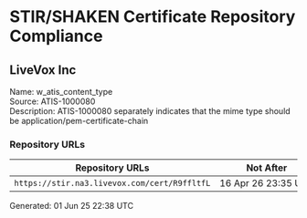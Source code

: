 # STIR/SHAKEN Certificate Repository Compliance

## LiveVox Inc

Name: w_atis_content_type\
Source: ATIS-1000080\
Description: ATIS-1000080 separately indicates that the mime type should be application/pem-certificate-chain
### Repository URLs

| Repository URLs | Not After |  Problems | Link |
|-----------------|-----------|-----------|------|
| `https://stir.na3.livevox.com/cert/R9ffltfL` | 16&#160;Apr&#160;26&#160;23:35&#160;UTC | true | [view](../../REPOS/f97867bd99360dc70f42b988ecbd631b11655a1d/README.md) |


Generated: 01 Jun 25 22:38 UTC